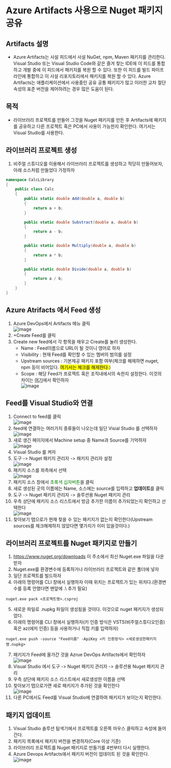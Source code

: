 # Azure Artifacts 사용으로 Nuget 패키지 공유
## Artifacts 설명
* Azure Artifacts는 사설 피드에서 사설 NuGet, npm, Maven 패키지를 관리한다. Visual Studio 또는 Visual Studio Code와 같은 즐겨 찾는 IDE에 이 피드를 통합하고 개발 중에 이 피드에서 패키지를 복원 할 수 있다. 또한 이 피드를 빌드 파이프라인에 통합하고 이 사설 리포지토리에서 패키지를 복원 할 수 있다. Azure Artifacts는 애플리케이션에서 사용중인 공유 공통 패키지가 많고 이러한 교차 절단 속성의 표준 버전을 제어하려는 경우 많은 도움이 된다.

## 목적
* 라이브러리 프로젝트를 만들어 그것을 Nuget 패키지를 만든 후 Artifacts에 패키지를 공유하고 다른 프로젝트 혹은 PC에서 사용이 가능한지 확인한다. 여기서는 Visual Studio를 사용한다.

## 라이브러리 프로젝트 생성
1. 비주얼 스튜디오를 이용해서 라이브러리 프로젝트를 생성하고 적당히 만들어보자, 아래 소스처럼 만들었다 가정하자

```c#
namespace CalcLibrary
{
    public class Calc
    {
        public static double Add(double a, double b)
        {
            return a + b;
        }

        public static double Substract(double a, double b)
        {
            return a - b;
        }

        public static double Multiply(double a, double b)
        {
            return a * b;
        }

        public static double Divide(double a, double b)
        {
            return a / b;
        }        
    }
}
```

## Azure Atrifacts 에서 Feed 생성
1. Azure DevOps에서 Artifacts 메뉴 클릭<br>![image](https://user-images.githubusercontent.com/39551265/153747984-2bacd211-0400-400a-8c3c-8af78d9fc762.png)<br>
2. +Create Feed를 클릭
3. Create new feed에서 각 항목을 채우고 Create를 눌러 생성한다.
    * Name : Feed이름으로 URL이 될 것이니 영어로 하자
    * Visibility : 현재 Feed를 확인할 수 있는 멤버의 범의를 설정
    * Upstream sources : 기본제공 패키지 포함 여부(체크를 해제하면 nuget, npm 등이 비어있다. <span Style="background-color:yellow">여기서는 체크를 해제한다.</span>)
    * Scope : 해당 Feed가 프로젝트 혹은 조직내에서의 속한지 설정한다. 이것의 차이는 [여기](https://docs.microsoft.com/en-us/azure/devops/artifacts/feeds/project-scoped-feeds?view=azure-devops)에서 확인하자
    <br>![image](https://user-images.githubusercontent.com/39551265/153747957-9fab54a7-fffb-46a6-9860-15bd181f46f7.png)<br>

## Feed를 Visual Studio와 연결
1. Connect to feed를 클릭 <br>![image](https://user-images.githubusercontent.com/39551265/153753388-6ef81c82-cbb3-4d2d-a388-d9bde268830d.png)<br>
2. feed에 연결하는 여러가지 종류들이 나오는데 일단 Visial Studio 를 선택하자<br>![image](https://user-images.githubusercontent.com/39551265/153754972-33647024-b9a6-4f54-8a78-7d9cd4ca3e70.png)<br>
3. 새로 생긴 페이지에서 Machine setup 중 Name과 Source를 기억하자 <br>![image](https://user-images.githubusercontent.com/39551265/153756444-8883b26c-6689-4d08-850b-328da360da49.png)<br>
4. Visual Studio 를 켜자
5. 도구 -> Nuget 패키지 관리자 -> 패키지 관리자 설정<br>![image](https://user-images.githubusercontent.com/39551265/153756164-81447956-9bb6-4ae1-b46f-ab2fe418e7ec.png)<br>
6. 패키지 소스를 좌측에서 선택<br>![image](https://user-images.githubusercontent.com/39551265/153756260-360668d3-6774-4cb5-801f-a3f5293f839b.png)<br>
7. 패키지 소스 창에서 <span Style="color:green">초록색 십자버튼</span>을 클릭
8. 새로 생성된 곳의 이름에는 Name, 소스에는 source를 입력하고 **업데이트**를 클릭
9. 도구 -> Nuget 패키지 관리자 -> 솔루션용 Nuget 패키지 관리
10. 우측 상단에 패키지 소스 리스트에서 방금 추가한 이름이 추가되었는지 확인하고 선택한다<br>![image](https://user-images.githubusercontent.com/39551265/153756662-f3c647e6-cf79-49e0-b139-f5078872dfba.png)<br>
11. 찾아보기 탭으로가 현재 찾을 수 있는 패키지가 없는지 확인한다(Upstream sources를 체크해제하지 않았다면 몇가지가 이미 있을것이다.)

## 라이브러리 프로젝트를 Nuget 패키지로 만들기
1. https://www.nuget.org/downloads 이 주소에서 최신 Nuget.exe 파일을 다운받자
2. Nuget.exe를 환경변수에 등록하거나 라이브러리 프로젝트와 같은 폴더에 넣자
3. 일단 프로젝트를 빌드하자
4. 아래의 명령어를 CLI 창에서 실행하자 이때 위치는 프로젝트가 있는 위치다.(환경변수를 등록 안했다면 맨앞에 .\ 추가 필요)
```
nuget.exe pack <프로젝트명>.csproj
```
5. 새로운 파일로 .nupkg 파일이 생성됬을 것이다. 이것으로 nuget 패키지가 생성되었다.
6. 아래의 명령어를 CLI 창에서 실행하자(키 인증 방식은 VSTS(비주얼스튜디오인증) 혹은 az(에저 인증) 등을 사용하거나 직접 키를 입력하자)
```
nuget.exe push -source "Feed이름" -ApiKey <키 인증방식> <새로생성한패키지명.nupkg>
```
7. 패키지가 Feed에 올가간 것을 Azrue DevOps Artifacts에서 확인하자<br>![image](https://user-images.githubusercontent.com/39551265/153760962-75c17fb7-ddb7-40ef-9d6b-efd697f05d9f.png)<br>
8. Visual Studio 에서 도구 -> Nuget 패키지 관리자 -> 솔루션용 Nuget 패키지 관리
9. 우측 상단에 패키지 소스 리스트에서 새로생성한 이름을 선택
10. 찾아보기 탭으로가면 새로 패키지가 추가된 것을 확인한다<br>![image](https://user-images.githubusercontent.com/39551265/153761190-9c944a32-be4b-466e-aeda-f07be3b398bf.png)<br>
11. 다른 PC에서도 Feed를 Visual Studio에 연결하여 패키지가 보이는지 확인한다.

## 패키지 업데이트
1. Visual Studio 솔루션 탐색기에서 프로젝트를 오른쪽 마우스 클릭하고 속성에 들어간다.
2. 패키지 목록에서 패키지 버전을 변경하자(Core 이상 기준)
3. 라이브러리 프로젝트를 Nuget 패키지로 만들기를 4번부터 다시 실행한다.
4. Azure Devops Artifacts에서 패키지 버전이 업데이트 된 것을 확인한다.<br>![image](https://user-images.githubusercontent.com/39551265/153761474-10baa081-edf6-44f1-ab2b-6d8fc8967e46.png)<br>